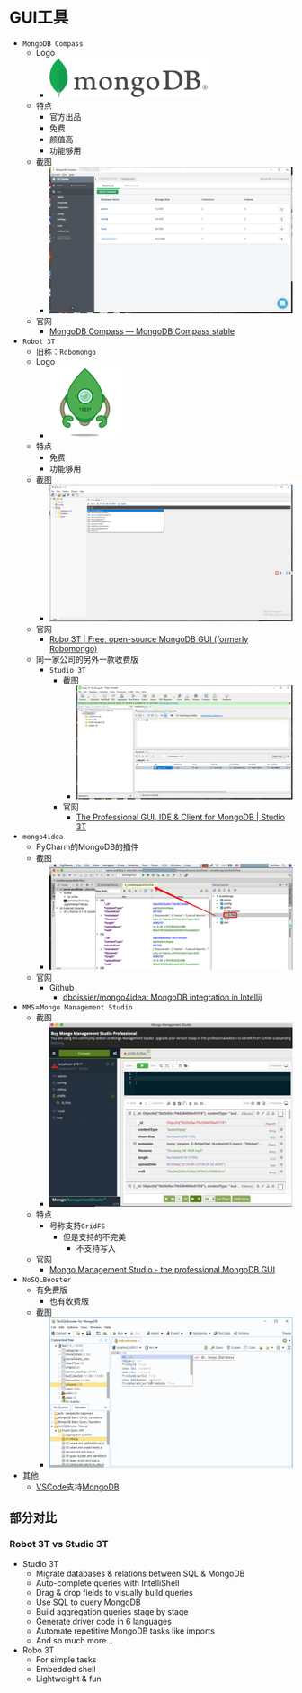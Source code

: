 # GUI工具

* `MongoDB Compass`
  * Logo
    * ![mongodb_logo](../../../assets/img/mongodb_compass_logo.png)
  * 特点
    * 官方出品
    * 免费
    * 颜值高
    * 功能够用
  * 截图
    * ![mongodb_screenshot_demo](../../../assets/img/mongodb_screenshot_demo.png)
  * 官网
    * [MongoDB Compass — MongoDB Compass stable](https://docs.mongodb.com/compass/current/)
* `Robot 3T`
  * 旧称：`Robomongo`
  * Logo
    * ![robomongo_logo](../../../assets/img/robomongo_logo.png)
  * 特点
    * 免费
    * 功能够用
  * 截图
    * ![robot3t_screenshot_demo](../../../assets/img/robot3t_screenshot_demo.png)
  * 官网
    * [Robo 3T | Free, open-source MongoDB GUI (formerly Robomongo)](https://robomongo.org)
  * 同一家公司的另外一款收费版
    * `Studio 3T`
      * 截图
        * ![studio3t_screenshot_demo](../../../assets/img/studio3t_screenshot_demo.png)
      * 官网
        * [The Professional GUI, IDE & Client for MongoDB | Studio 3T](https://studio3t.com)
* `mongo4idea`
  * PyCharm的MongoDB的插件
  * 截图
    * ![mongo4idea_screenshot_demo](../../../assets/img/mongo4idea_screenshot_demo.png)
  * 官网
    * Github
      * [dboissier/mongo4idea: MongoDB integration in Intellij](https://github.com/dboissier/mongo4idea)
* `MMS`=`Mongo Management Studio`
  * 截图
    * ![mongodb_gui_mongo_management_studio](../../../assets/img/mongodb_gui_mongo_management_studio.png)
  * 特点
    * 号称支持`GridFS`
      * 但是支持的不完美
        * 不支持写入
  * 官网
    * [Mongo Management Studio - the professional MongoDB GUI](http://mms.litixsoft.de)
* `NoSQLBooster`
  * 有免费版
    * 也有收费版
  * 截图
    * ![nosqlbooster_screenshot_demo](../../../assets/img/nosqlbooster_screenshot_demo.gif)
* 其他
  * [VSCode](https://book.crifan.com/books/best_editor_vscode/website/)支持[MongoDB](https://code.visualstudio.com/docs/azure/mongodb)

## 部分对比

### Robot 3T vs Studio 3T

* Studio 3T
  * Migrate databases & relations between SQL & MongoDB
  * Auto-complete queries with IntelliShell
  * Drag & drop fields to visually build queries
  * Use SQL to query MongoDB
  * Build aggregation queries stage by stage
  * Generate driver code in 6 languages
  * Automate repetitive MongoDB tasks like imports
  * And so much more...
* Robo 3T
  * For simple tasks
  * Embedded shell
  * Lightweight & fun
